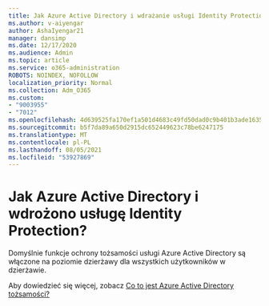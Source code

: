 ```yaml
---
title: Jak Azure Active Directory i wdrażanie usługi Identity Protection
ms.author: v-aiyengar
author: AshaIyengar21
manager: dansimp
ms.date: 12/17/2020
ms.audience: Admin
ms.topic: article
ms.service: o365-administration
ROBOTS: NOINDEX, NOFOLLOW
localization_priority: Normal
ms.collection: Adm_O365
ms.custom:
- "9003955"
- "7012"
ms.openlocfilehash: 4d639525fa170ef1a501d4683c49fd50dad0c9b401b3ade1635d11e783524237
ms.sourcegitcommit: b5f7da89a650d2915dc652449623c78be6247175
ms.translationtype: MT
ms.contentlocale: pl-PL
ms.lasthandoff: 08/05/2021
ms.locfileid: "53927869"
---
```

# <a name="how-azure-active-directory-identity-protection-is-provisioned-and-deployed"></a>Jak Azure Active Directory i wdrożono usługę Identity Protection?

Domyślnie funkcje ochrony tożsamości usługi Azure Active Directory są włączone na poziomie dzierżawy dla wszystkich użytkowników w dzierżawie.

Aby dowiedzieć się więcej, zobacz [Co to jest Azure Active Directory tożsamości?](https://go.microsoft.com/fwlink/?linkid=2130395)